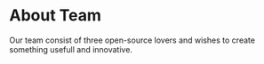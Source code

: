 # About Team

Our team consist of three open-source lovers and wishes to create something usefull and innovative.
